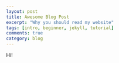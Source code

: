 ```yaml
---
layout: post
title: Awesome Blog Post
excerpt: "Why you should read my website"
tags: [intro, beginner, jekyll, tutorial]
comments: true
category: blog
---
```

Hi!
